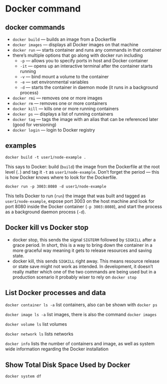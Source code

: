 # Docker command

## docker commands

- `docker build` — builds an image from a Dockerfile
- `docker images` — displays all Docker images on that machine
- `docker run` — starts container and runs any commands in that container
- there’s multiple options that go along with docker run including
  - `-p` — allows you to specify ports in host and Docker container
  - `-it` — opens up an interactive terminal after the container starts running
  - `-v` — bind mount a volume to the container
  - `-e` — set environmental variables
  - `-d` — starts the container in daemon mode (it runs in a background process)
- `docker rmi` — removes one or more images
- `docker rm` — removes one or more containers
- `docker kill` — kills one or more running containers
- `docker ps` — displays a list of running containers
- `docker tag` — tags the image with an alias that can be referenced later (good for versioning)
- `docker login` — login to Docker registry

## examples

```
docker build -t user1/node-example .
```

This says to Docker: build (`build`) the image from the Dockerfile at the root level (`.`) and tag it `-t` as `user1/node-example`. Don’t forget the period — this is how Docker knows where to look for the Dockerfile.

```
docker run -p 3003:8080 -d user1/node-example
```

This tells Docker to run (`run`) the image that was built and tagged as `user1/node-example`, expose port 3003 on the host machine and look for port 8080 inside the Docker container (`-p 3003:8080`), and start the process as a background daemon process (`-d`).

## Docker kill vs Docker stop

- docker stop, this sends the signal `SIGTERM` followed by `SIGKILL` after a grace period. In short, this is a way to bring down the container in a more graceful way meaning it gets to release resources and saving state.
- docker kill, this sends `SIGKILL` right away. This means resource release or state save might not work as intended. In development, it doesn’t really matter which one of the two commands are being used but in a production scenario it probably wiser to rely on `docker stop`

## List Docker processes and data

`docker container ls -a` list containers, also can be shown with `docker ps`

`docker image ls -a` list images, there is also the command `docker images`

`docker volume ls` list volumes

`docker network ls` lists networks

`docker info` lists the number of containers and image, as well as system wide information regarding the Docker installation

## Show Total Disk Space Used by Docker

```
docker system df
```
